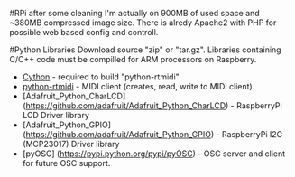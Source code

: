 #RPi
after some cleaning I'm actually on 900MB of used space and ~380MB compressed image size.
There is alredy Apache2 with PHP for possible web based config and controll. 

#Python Libraries
Download source "zip" or "tar.gz". Libraries containing C/C++ code must be compilled for ARM processors on Raspberry.
* [Cython](https://pypi.python.org/pypi/Cython) - required to build "python-rtmidi"
* [python-rtmidi](https://pypi.python.org/pypi/python-rtmidi) - MIDI client (creates, read, write to MIDI client)
* [Adafruit_Python_CharLCD] (https://github.com/adafruit/Adafruit_Python_CharLCD) - RaspberryPi LCD Driver library
* [Adafruit_Python_GPIO] (https://github.com/adafruit/Adafruit_Python_GPIO) - RaspberryPi I2C (MCP23017) Driver library
* [pyOSC] (https://pypi.python.org/pypi/pyOSC) - OSC server and client for future OSC support. 
